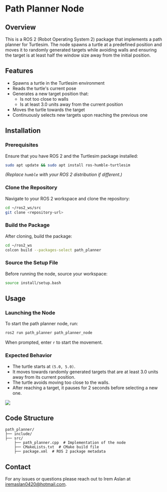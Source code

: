 
# Path Planner Node

## Overview
This is a ROS 2 (Robot Operating System 2) package that implements a path planner for Turtlesim. The node spawns a turtle at a predefined position and moves it to randomly generated targets while avoiding walls and ensuring the target is at least half the window size away from the initial position.

## Features
- Spawns a turtle in the Turtlesim environment
- Reads the turtle's current pose
- Generates a new target position that:
  - Is not too close to walls
  - Is at least 3.0 units away from the current position
- Moves the turtle towards the target
- Continuously selects new targets upon reaching the previous one

## Installation
### Prerequisites
Ensure that you have ROS 2 and the Turtlesim package installed:
```bash
sudo apt update && sudo apt install ros-humble-turtlesim
```
*(Replace `humble` with your ROS 2 distribution if different.)*

### Clone the Repository
Navigate to your ROS 2 workspace and clone the repository:
```bash
cd ~/ros2_ws/src
git clone <repository-url>
```

### Build the Package
After cloning, build the package:
```bash
cd ~/ros2_ws
colcon build --packages-select path_planner
```

### Source the Setup File
Before running the node, source your workspace:
```bash
source install/setup.bash
```

## Usage
### Launching the Node
To start the path planner node, run:
```bash
ros2 run path_planner path_planner_node
```
When prompted, enter `r` to start the movement.

### Expected Behavior
- The turtle starts at `(5.0, 5.0)`.
- It moves towards randomly generated targets that are at least 3.0 units away from its current position.
- The turtle avoids moving too close to the walls.
- After reaching a target, it pauses for 2 seconds before selecting a new one.

 ![](https://github.com/user-attachments/assets/0e30a518-1146-4768-a210-82d05191a4a1)
 

## Code Structure
```
path_planner/
├── include/
├── src/
    ├── path_planner.cpp  # Implementation of the node
    ├── CMakeLists.txt  # CMake build file
    ├── package.xml  # ROS 2 package metadata

```



## Contact
For any issues or questions please reach out to Irem Aslan at iremaslan0420@hotmail.com.
